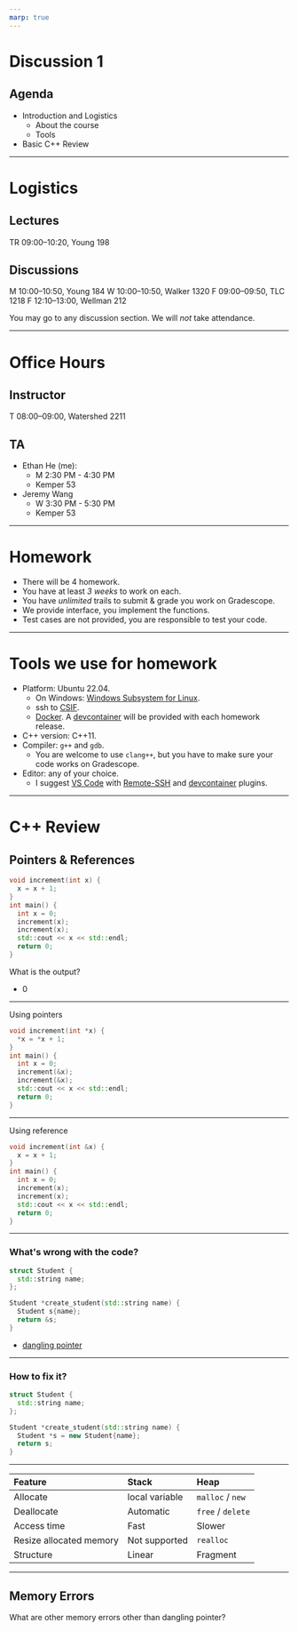 ```yaml
---
marp: true
---
```


# Discussion 1

## Agenda

* Introduction and Logistics
  + About the course
  + Tools
* Basic C++ Review
---

# Logistics

## Lectures

TR 09:00–10:20, Young 198

## Discussions

M 10:00–10:50, Young 184
W 10:00–10:50, Walker 1320
F 09:00–09:50, TLC 1218
F 12:10–13:00, Wellman 212

You may go to any discussion section.
We will *not* take attendance.

---

# Office Hours

## Instructor

T 08:00–09:00, Watershed 2211

## TA

* Ethan He (me):
  +  M  2:30 PM - 4:30 PM
  +  Kemper 53
* Jeremy Wang
  +  W  3:30 PM - 5:30 PM
  +  Kemper 53
---

# Homework
* There will be 4 homework.
* You have at least *3 weeks* to work on each.
* You have *unlimited* trails to submit & grade you work on Gradescope.
* We provide interface, you implement the functions.
* Test cases are not provided, you are responsible to test your code.
---

# Tools we use for homework
* Platform: Ubuntu 22.04.
  + On Windows: [Windows Subsystem for Linux](https://learn.microsoft.com/en-us/windows/wsl/install).
  + ssh to [CSIF](https://csif.cs.ucdavis.edu/).
  + [Docker](https://www.docker.com/). A [devcontainer](https://code.visualstudio.com/docs/devcontainers/containers) will be provided with each homework release.
* C++ version: C++11.
* Compiler: `g++` and `gdb`.
  + You are welcome to use `clang++`, but you have to make sure your code works on Gradescope.
* Editor: any of your choice.
  + I suggest [VS Code](https://code.visualstudio.com/) with [Remote-SSH](https://code.visualstudio.com/docs/remote/ssh) and [devcontainer](https://code.visualstudio.com/docs/devcontainers/containers) plugins.

---

# C++ Review

## Pointers & References

```cpp
void increment(int x) {
  x = x + 1;
}
int main() {
  int x = 0;
  increment(x);
  increment(x);
  std::cout << x << std::endl;
  return 0;
}
```

What is the output?
* 0

---

Using pointers

```cpp
void increment(int *x) {
  *x = *x + 1;
}
int main() {
  int x = 0;
  increment(&x);
  increment(&x);
  std::cout << x << std::endl;
  return 0;
}
```

---

Using reference

```cpp
void increment(int &x) {
  x = x + 1;
}
int main() {
  int x = 0;
  increment(x);
  increment(x);
  std::cout << x << std::endl;
  return 0;
}
```

---

### What's wrong with the code?

```cpp
struct Student {
  std::string name;
};

Student *create_student(std::string name) {
  Student s{name};
  return &s;
}
```

* [dangling pointer](https://en.wikipedia.org/wiki/Dangling_pointer#:~:text=Dangling%20pointers%20and%20wild%20pointers)

---

### How to fix it?

```cpp
struct Student {
  std::string name;
};

Student *create_student(std::string name) {
  Student *s = new Student{name};
  return s;
}
```

---

| Feature                 | Stack          | Heap              |
| :---------------------- | :------------- | :---------------- |
| Allocate                | local variable | `malloc` / `new`  |
| Deallocate              | Automatic      | `free` / `delete` |
| Access time             | Fast           | Slower            |
| Resize allocated memory | Not supported  | `realloc`         |
| Structure               | Linear         | Fragment          |

---

## Memory Errors

What are other memory errors other than dangling pointer?
